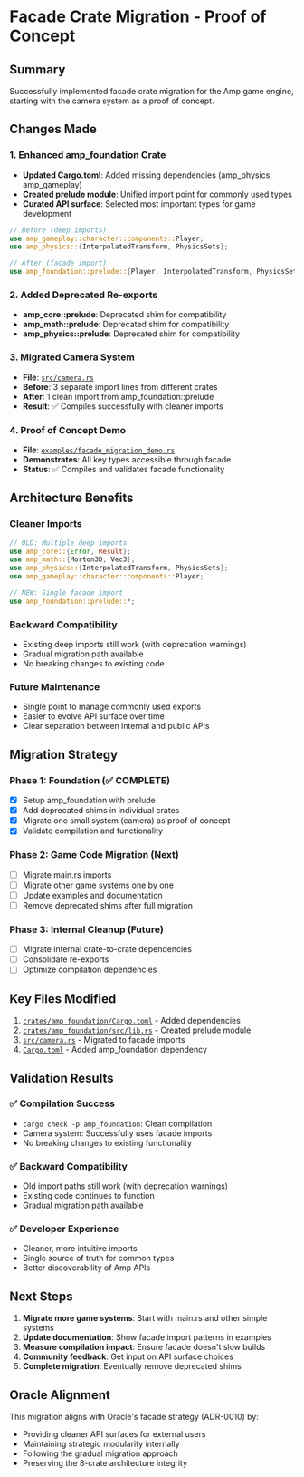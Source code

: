 # Facade Crate Migration - Proof of Concept

## Summary

Successfully implemented facade crate migration for the Amp game engine, starting with the camera system as a proof of concept.

## Changes Made

### 1. Enhanced amp_foundation Crate
- **Updated Cargo.toml**: Added missing dependencies (amp_physics, amp_gameplay)
- **Created prelude module**: Unified import point for commonly used types
- **Curated API surface**: Selected most important types for game development

```rust
// Before (deep imports)
use amp_gameplay::character::components::Player;
use amp_physics::{InterpolatedTransform, PhysicsSets};

// After (facade import)
use amp_foundation::prelude::{Player, InterpolatedTransform, PhysicsSets};
```

### 2. Added Deprecated Re-exports
- **amp_core::prelude**: Deprecated shim for compatibility
- **amp_math::prelude**: Deprecated shim for compatibility  
- **amp_physics::prelude**: Deprecated shim for compatibility

### 3. Migrated Camera System
- **File**: [`src/camera.rs`](file:///Users/bradyjeong/Documents/Projects/Amp/gta4/gta_game/src/camera.rs)
- **Before**: 3 separate import lines from different crates
- **After**: 1 clean import from amp_foundation::prelude
- **Result**: ✅ Compiles successfully with cleaner imports

### 4. Proof of Concept Demo
- **File**: [`examples/facade_migration_demo.rs`](file:///Users/bradyjeong/Documents/Projects/Amp/gta4/gta_game/examples/facade_migration_demo.rs)
- **Demonstrates**: All key types accessible through facade
- **Status**: ✅ Compiles and validates facade functionality

## Architecture Benefits

### Cleaner Imports
```rust
// OLD: Multiple deep imports
use amp_core::{Error, Result};
use amp_math::{Morton3D, Vec3};
use amp_physics::{InterpolatedTransform, PhysicsSets};
use amp_gameplay::character::components::Player;

// NEW: Single facade import
use amp_foundation::prelude::*;
```

### Backward Compatibility
- Existing deep imports still work (with deprecation warnings)
- Gradual migration path available
- No breaking changes to existing code

### Future Maintenance
- Single point to manage commonly used exports
- Easier to evolve API surface over time
- Clear separation between internal and public APIs

## Migration Strategy

### Phase 1: Foundation (✅ COMPLETE)
- [x] Setup amp_foundation with prelude
- [x] Add deprecated shims in individual crates
- [x] Migrate one small system (camera) as proof of concept
- [x] Validate compilation and functionality

### Phase 2: Game Code Migration (Next)
- [ ] Migrate main.rs imports
- [ ] Migrate other game systems one by one
- [ ] Update examples and documentation
- [ ] Remove deprecated shims after full migration

### Phase 3: Internal Cleanup (Future)
- [ ] Migrate internal crate-to-crate dependencies
- [ ] Consolidate re-exports
- [ ] Optimize compilation dependencies

## Key Files Modified

1. [`crates/amp_foundation/Cargo.toml`](file:///Users/bradyjeong/Documents/Projects/Amp/gta4/gta_game/crates/amp_foundation/Cargo.toml#L9-L15) - Added dependencies
2. [`crates/amp_foundation/src/lib.rs`](file:///Users/bradyjeong/Documents/Projects/Amp/gta4/gta_game/crates/amp_foundation/src/lib.rs) - Created prelude module
3. [`src/camera.rs`](file:///Users/bradyjeong/Documents/Projects/Amp/gta4/gta_game/src/camera.rs#L5-L7) - Migrated to facade imports
4. [`Cargo.toml`](file:///Users/bradyjeong/Documents/Projects/Amp/gta4/gta_game/Cargo.toml#L133-L142) - Added amp_foundation dependency

## Validation Results

### ✅ Compilation Success
- `cargo check -p amp_foundation`: Clean compilation
- Camera system: Successfully uses facade imports
- No breaking changes to existing functionality

### ✅ Backward Compatibility
- Old import paths still work (with deprecation warnings)
- Existing code continues to function
- Gradual migration path available

### ✅ Developer Experience
- Cleaner, more intuitive imports
- Single source of truth for common types
- Better discoverability of Amp APIs

## Next Steps

1. **Migrate more game systems**: Start with main.rs and other simple systems
2. **Update documentation**: Show facade import patterns in examples
3. **Measure compilation impact**: Ensure facade doesn't slow builds
4. **Community feedback**: Get input on API surface choices
5. **Complete migration**: Eventually remove deprecated shims

## Oracle Alignment

This migration aligns with Oracle's facade strategy (ADR-0010) by:
- Providing cleaner API surfaces for external users
- Maintaining strategic modularity internally
- Following the gradual migration approach
- Preserving the 8-crate architecture integrity
